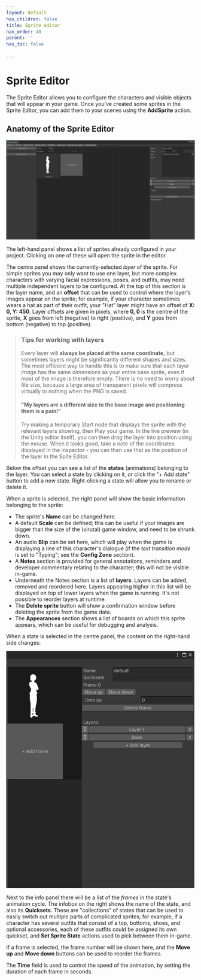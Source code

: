 ```yaml
---
layout: default
has_children: false
title: Sprite editor
nav_order: 40
parent: ''
has_toc: false

---
```

# Sprite Editor

The Sprite Editor allows you to configure the characters and visible objects that will appear in your game. Once you've created some sprites in the Sprite Editor, you can add them to your scenes using the **AddSprite** action.

## Anatomy of the Sprite Editor

![](/assets/images/new-sprite.png)

The left-hand panel shows a list of sprites already configured in your project. Clicking on one of these will open the sprite in the editor.

The centre panel shows the currently-selected _layer_ of the sprite. For simple sprites you may only want to use one layer, but more complex characters with varying facial expressions, poses, and outfits, may need multiple independent layers to be configured. At the top of this section is the layer name, and an **offset** that can be used to control where the layer's images appear on the sprite; for example, if your character sometimes wears a hat as part of their outfit, your "Hat" layer might have an offset of **X: 0, Y: 450**. Layer offsets are given in pixels, where **0, 0** is the centre of the sprite, **X** goes from left (negative) to right (positive), and **Y** goes from bottom (negative) to top (positive).

> ### Tips for working with layers
>
> Every layer will **always be placed at the same coordinate,** but sometimes layers might be significantly different shapes and sizes. The most efficient way to handle this is to make sure that each layer _image_ has the same dimensions as your entire base sprite, even if most of the image is therefore empty. There is no need to worry about file size, because a large area of transparent pixels will compress virtually to nothing when the PNG is saved.
>
> #### "My layers are a different size to the base image and positioning them is a pain!"
>
> Try making a temporary Start node that displays the sprite with the relevant layers showing, then Play your game. In the live preview (in the Unity editor itself), you can then drag the layer into position using the mouse. When it looks good, take a note of the coordinates displayed in the inspector - you can then use that as the position of the layer in the Spite Editor.

Below the offset you can see a list of the **states** (animations) belonging to the layer. You can select a state by clicking on it, or click the "+ Add state" button to add a new state. Right-clicking a state will allow you to rename or delete it.

When a sprite is selected, the right panel will show the basic information belonging to the sprite:

* The sprite's **Name** can be changed here.
* A default **Scale** can be defined; this can be useful if your images are bigger than the size of the (virutal) game window, and need to be shrunk down.
* An audio **Blip** can be set here, which will play when the game is displaying a line of this character's dialogue (if the _text transition mode_ is set to "Typing"; see the **Config Zone** section).
* A **Notes** section is provided for general annotations, reminders and developer commentary relating to the character; this will not be visible in-game.
* Underneath the Notes section is a list of **layers**. Layers can be added, removed and reordered here. Layers appearing higher in this list will be displayed on top of lower layers when the game is running. It's not possible to reorder layers at runtime.
* The **Delete sprite** button will show a confirmation window before deleting the sprite from the game data.
* The **Appearances** section shows a list of boards on which this sprite appears, which can be useful for debugging and analysis.

When a state is selected in the centre panel, the content on the right-hand side changes:

![](/assets/images/state-view.png)

Next to the info panel there will be a list of the _frames_ in the state's animation cycle. The infobox on the right shows the name of the state, and also its **Quicksets**. These are "collections" of states that can be used to easily switch out multiple parts of complicated sprites; for example, if a character has several outfits that consist of a top, bottoms, shoes, and optional accessories, each of these outfits could be assigned its own quickset, and **Set Sprite State** actions used to pick between them in-game.

If a frame is selected, the frame number will be shown here, and the **Move up** and **Move down** buttons can be used to reorder the frames.

The **Time** field is used to control the speed of the animation, by setting the duration of each frame in seconds.